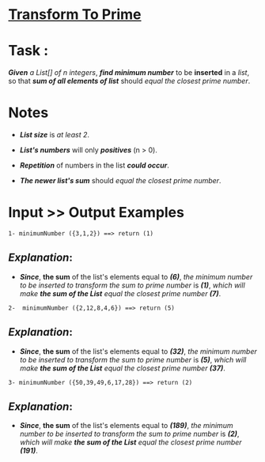 # [Transform To Prime](https://www.codewars.com/kata/transform-to-prime "https://www.codewars.com/kata/5a946d9fba1bb5135100007c")

# Task : 

**_Given_** *a List[] of n integers*, **_find minimum number_** to be **inserted** in a *list*, so that **_sum of all elements of list_** should *equal the closest prime number*.

# Notes

* **_List size_** is *at least 2*.

* **_List's numbers_** will only **_positives_** (n > 0).

* **_Repetition_** of numbers in the list **_could occur_**.

* **_The newer list's sum_** should *equal the closest prime number*. 

# Input >> Output Examples

```
1- minimumNumber ({3,1,2}) ==> return (1)
```
## **_Explanation_**:

* **_Since_**, **the sum** of the list's elements equal to **_(6)_**, *the minimum number to be inserted to transform the sum to prime number* is **_(1)_**, *which will make **_the sum of the List_** equal the closest prime number **_(7)_***.


```
2-  minimumNumber ({2,12,8,4,6}) ==> return (5)
```
## **_Explanation_**: 

* **_Since_**, **the sum** of the list's elements equal to **_(32)_**, *the minimum number to be inserted to transform the sum to prime number* is **_(5)_**, *which will make **_the sum of the List_** equal the closest prime number **_(37)_***.


```
3- minimumNumber ({50,39,49,6,17,28}) ==> return (2)
```
## **_Explanation_**: 

* **_Since_**, **the sum** of the list's elements equal to **_(189)_**, *the minimum number to be inserted to transform the sum to prime number* is **_(2)_**, *which will make **_the sum of the List_** equal the closest prime number **_(191)_***.